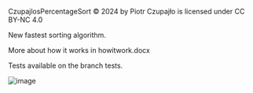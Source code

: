 CzupajlosPercentageSort © 2024 by Piotr Czupajło is licensed under CC BY-NC 4.0 

New fastest sorting algorithm.

More about how it works in howitwork.docx

Tests available on the branch tests.

![image](https://github.com/PiotrCzupajlo/CzupajlosPercentageSort/assets/150134088/8ad7790f-763a-4a71-aab5-2d15ed9187af)







